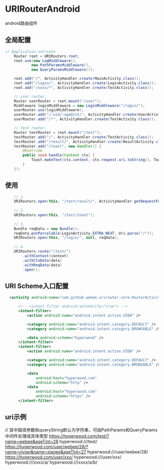 # URIRouterAndroid
android路由组件

## 全局配置
```java
// Application.onCreate
    Router root = URIRouters.root;
    root.use(new LogMiddleware(),
            new PathParamsMiddleware(),
            new QueryParamsMiddleware());

    root.add("/", ActivityHandler.create(MainActivity.class));
    root.add("/login/", ActivityHandler.create(LoginActivity.class));
    root.add("/xxxx/*", ActivityHandler.create(TestActivity.class));

    // user router.
    Router userRouter = root.mount("/user");
    Middleware loginMiddleware = new LoginMiddleware("/login/");
    userRouter.use(loginMiddleware);
    userRouter.add("/:uid/:age@int/", ActivityHandler.create(UserActivity.class));
    userRouter.add("/*", ActivityHandler.create(TestActivity.class));

    // test router.
    Router testRouter = root.mount("/test");
    testRouter.add("/", ActivityHandler.create(TestActivity.class));
    testRouter.add("/result/", ActivityHandler.create(ResultActivity.class), loginMiddleware);
    testRouter.add("/toast", new Handler() {
        @Override
        public void handle(Context ctx) {
            Toast.makeText(ctx.context, ctx.request.uri.toString(), Toast.LENGTH_SHORT).show();
        }
    });
```

## 使用
```java
    // 1.
    URIRouters.open(this, "/test/result/", ActivityHandler.getRequestForResultData(1, null), null);
    
    // 2.
    URIRouters.open(this, "/test/toast");
    
    // 3.
    Bundle reqData = new Bundle();
    reqData.putParcelable(LoginActivity.EXTRA_NEXT, Uri.parse("/"));
    URIRouters.open(this, "/login/", null, reqData);
    
    // 4.
    URIRouters.route("/test/")
        .withContext(context)
        .withCtxData(data)
        .withReqData(data)
        .open();
```

## URI Scheme入口配置
```xml
  <activity android:name="com.github.webee.urirouter.core.RouterActivity">

      <!-- <intent-filter android:autoVerify="true"> -->
      <intent-filter>
          <action android:name="android.intent.action.VIEW" />

          <category android:name="android.intent.category.DEFAULT" />
          <category android:name="android.intent.category.BROWSABLE" />

          <data android:scheme="hyperwood" />
      </intent-filter>
      <intent-filter>
          <action android:name="android.intent.action.VIEW" />

          <category android:name="android.intent.category.DEFAULT" />
          <category android:name="android.intent.category.BROWSABLE" />

          <data
              android:host="hyperwood.com"
              android:scheme="http" />
          <data
              android:host="hyperwood.com"
              android:scheme="https" />
      </intent-filter>
```

## uri示例
// 其中路径参数和queryString默认为字符串，可由PathParams和QueryParams中间件处理成具体类型
https://hyperwood.com/test/?name=webee&ageTint=28
hyperwood:///test/
https://hyperwood.com/user/webee/28/?name=vivian&name=xiaoee&ageTint=27
hyperwood:///user/webee/28/
https://hyperwood.com/user/xxx/
hyperwood:///user/xxx/
hyperwood:///xxxx/a/
hyperwood:///xxxx/a/b/
```

